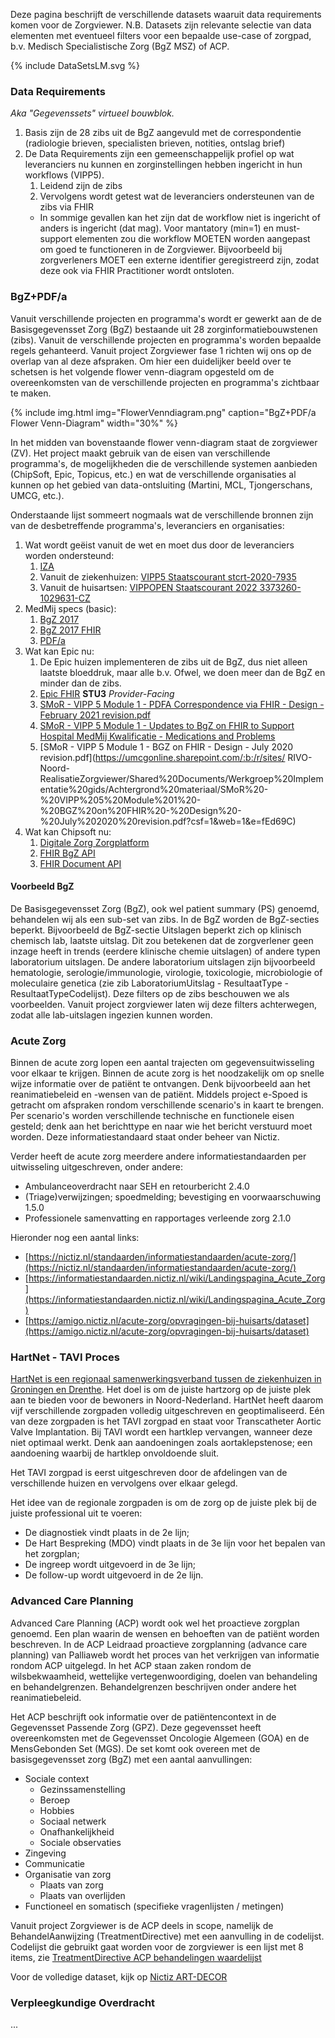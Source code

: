 Deze pagina beschrijft de verschillende datasets waaruit data requirements komen voor de Zorgviewer.
N.B. Datasets zijn relevante selectie van data elementen met eventueel filters voor een bepaalde use-case of zorgpad, b.v. Medisch Specialistische Zorg (BgZ MSZ) of ACP.

{% include DataSetsLM.svg %}

### Data Requirements

*Aka "Gegevenssets" virtueel bouwblok.*

1. Basis zijn de 28 zibs uit de BgZ aangevuld met de correspondentie (radiologie brieven, specialisten brieven, notities, ontslag brief)
1. De Data Requirements zijn een gemeenschappelijk profiel op wat leveranciers nu kunnen en zorginstellingen hebben ingericht in hun workflows (VIPP5).
    1. Leidend zijn de zibs
    1. Vervolgens wordt getest wat de leveranciers ondersteunen van de zibs via FHIR
    * In sommige gevallen kan het zijn dat de workflow niet is ingericht of anders is ingericht (dat mag). Voor mantatory (min=1) en must-support elementen zou die workflow MOETEN worden aangepast om goed te functioneren in de Zorgviewer. Bijvoorbeeld bij zorgverleners MOET een externe identifier geregistreerd zijn, zodat deze ook via FHIR Practitioner wordt ontsloten.

### BgZ+PDF/a

Vanuit verschillende projecten en programma's wordt er gewerkt aan de de Basisgegevensset Zorg (BgZ) bestaande uit 28 zorginformatiebouwstenen (zibs). Vanuit de verschillende projecten en programma's worden bepaalde regels gehanteerd. Vanuit project Zorgviewer fase 1 richten wij ons op de overlap van al deze afspraken. Om hier een duidelijker beeld over te schetsen is het volgende flower venn-diagram opgesteld om de overeenkomsten van de verschillende projecten en programma's zichtbaar te maken.

{% include img.html img="FlowerVenndiagram.png" caption="BgZ+PDF/a Flower Venn-Diagram" width="30%" %}

In het midden van bovenstaande flower venn-diagram staat de zorgviewer (ZV). Het project maakt gebruik van de eisen van verschillende programma's, de mogelijkheden die de verschillende systemen aanbieden (ChipSoft, Epic, Topicus, etc.) en wat de verschillende organisaties al kunnen op het gebied van data-ontsluiting (Martini, MCL, Tjongerschans, UMCG, etc.). 

Onderstaande lijst sommeert nogmaals wat de verschillende bronnen zijn van de desbetreffende programma's, leveranciers en organisaties:
1. Wat wordt geëist vanuit de wet en moet dus door de leveranciers worden ondersteund: 
     1. [IZA](https://www.google.com/url?sa=t&rct=j&q=&esrc=s&source=web&cd=&ved=2ahUKEwjr49Tvntv9AhWK2aQKHdAaDooQFnoECAwQAQ&url=https%3A%2F%2Fwww.rijksoverheid.nl%2Fbinaries%2Frijksoverheid%2Fdocumenten%2Frapporten%2F2022%2F09%2F16%2Fintegraal-zorgakkoord-samen-werken-aan-gezonde-zorg%2Fintegraal-zorg-akkoord.pdf&usg=AOvVaw3KopPSCxT2VkhnPKQlehkb&cshid=1678790821565394)
     1. Vanuit de ziekenhuizen: [VIPP5 Staatscourant stcrt-2020-7935](https://zoek.officielebekendmakingen.nl/stcrt-2020-7935.html)
     1. Vanuit de huisartsen: [VIPPOPEN Staatscourant 2022 3373260-1029631-CZ](https://zoek.officielebekendmakingen.nl/stcrt-2022-18226.html)
1. MedMij specs (basic): 
    1. [BgZ 2017](https://informatiestandaarden.nictiz.nl/wiki/MedMij:V2020.01/OntwerpBGZ_2017)
    1. [BgZ 2017 FHIR](https://informatiestandaarden.nictiz.nl/wiki/MedMij:V2020.01/FHIR_BGZ_2017)
    1. [PDF/a](https://informatiestandaarden.nictiz.nl/wiki/MedMij:V2020.01/OntwerpPDFA)
1. Wat kan Epic nu:
    1. De Epic huizen implementeren de zibs uit de BgZ, dus niet alleen laatste bloeddruk, maar alle b.v. Ofwel, we doen meer dan de BgZ en minder dan de zibs.
    1. [Epic FHIR](https://fhir.epic.com/Specifications) **STU3** *Provider-Facing*
    1. [SMoR - VIPP 5 Module 1 - PDFA Correspondence via FHIR - Design - February 2021 revision.pdf](https://umcgonline.sharepoint.com/:b:/r/sites/RIVO-Noord-RealisatieZorgviewer/Shared%20Documents/Werkgroep%20Implementatie%20gids/Achtergrond%20materiaal/SMoR%20-%20VIPP%205%20Module%201%20-%20PDFA%20Correspondence%20via%20FHIR%20-%20Design%20-%20February%202021%20revision.pdf?csf=1&web=1&e=o7DDKG)
    1. [SMoR - VIPP 5 Module 1 - Updates to BgZ on FHIR to Support Hospital MedMij Kwalificatie - Medications and Problems](https://umcgonline.sharepoint.com/:b:/r/sites/RIVO-Noord-RealisatieZorgviewer/Shared%20Documents/Werkgroep%20Implementatie%20gids/Achtergrond%20materiaal/VIPP%205%20Module%201%20-%20Updates%20to%20BgZ%20on%20FHIR%20to%20Support%20Hospital%20MedMij%20Kwalificatie%20-%20Medications%20and%20Problems.pdf?csf=1&web=1&e=bTTAUJ)
    1. [SMoR - VIPP 5 Module 1 - BGZ on FHIR - Design - July 2020 revision.pdf](https://umcgonline.sharepoint.com/:b:/r/sites/
    RIVO-Noord-RealisatieZorgviewer/Shared%20Documents/Werkgroep%20Implementatie%20gids/Achtergrond%20materiaal/SMoR%20-%20VIPP%205%20Module%201%20-%20BGZ%20on%20FHIR%20-%20Design%20-%20July%202020%20revision.pdf?csf=1&web=1&e=fEd69C)
1. Wat kan Chipsoft nu:
    1. [Digitale Zorg Zorgplatform](https://developer.zorgplatform.online/digital-care)
    1. [FHIR BgZ API](https://developer.zorgplatform.online/digital-care/api/bgz)
    1. [FHIR Document API](https://developer.zorgplatform.online/digital-care/api/document)


#### Voorbeeld BgZ

De Basisgegevensset Zorg (BgZ), ook wel patient summary (PS) genoemd, behandelen wij als een sub-set van zibs. In de BgZ worden de BgZ-secties beperkt. Bijvoorbeeld de BgZ-sectie Uitslagen beperkt zich op klinisch chemisch lab, laatste uitslag. Dit zou betekenen dat de zorgverlener geen inzage heeft in trends (eerdere klinische chemie uitslagen) of andere typen laboratorium uitslagen. De andere laboratorium uitslagen zijn bijvoorbeeld hematologie, serologie/immunologie, virologie, toxicologie, microbiologie of moleculaire genetica (zie zib LaboratoriumUitslag - ResultaatType - ResultaatTypeCodelijst). Deze filters op de zibs beschouwen we als voorbeelden. Vanuit project zorgviewer laten wij deze filters achterwegen, zodat alle lab-uitslagen ingezien kunnen worden. 

### Acute Zorg

Binnen de acute zorg lopen een aantal trajecten om gegevensuitwisseling voor elkaar te krijgen. Binnen de acute zorg is het noodzakelijk om op snelle wijze informatie over de patiënt te ontvangen. Denk bijvoorbeeld aan het reanimatiebeleid en -wensen van de patiënt. Middels project e-Spoed is getracht om afspraken rondom verschillende scenario's in kaart te brengen. Per scenario's worden verschillende technische en functionele eisen gesteld; denk aan het berichttype en naar wie het bericht verstuurd moet worden. Deze informatiestandaard staat onder beheer van Nictiz. 

Verder heeft de acute zorg meerdere andere informatiestandaarden per uitwisseling uitgeschreven, onder andere:
* Ambulanceoverdracht naar SEH en retourbericht 2.4.0
* (Triage)verwijzingen; spoedmelding; bevestiging en voorwaarschuwing 1.5.0
* Professionele samenvatting en rapportages verleende zorg 2.1.0

Hieronder nog een aantal links:
* [https://nictiz.nl/standaarden/informatiestandaarden/acute-zorg/](https://nictiz.nl/standaarden/informatiestandaarden/acute-zorg/)
* [https://informatiestandaarden.nictiz.nl/wiki/Landingspagina_Acute_Zorg](https://informatiestandaarden.nictiz.nl/wiki/Landingspagina_Acute_Zorg)
* [https://amigo.nictiz.nl/acute-zorg/opvragingen-bij-huisarts/dataset](https://amigo.nictiz.nl/acute-zorg/opvragingen-bij-huisarts/dataset)

### HartNet - TAVI Proces

[HartNet is een regionaal samenwerkingsverband tussen de ziekenhuizen in Groningen en Drenthe](https://www.umcg.nl/-/hartnet-de-juiste-hartzorg-op-de-juiste-plek). Het doel is om de juiste hartzorg op de juiste plek aan te bieden voor de bewoners in Noord-Nederland. HartNet heeft daarom vijf verschillende zorgpaden volledig uitgeschreven en geoptimaliseerd. Eén van deze zorgpaden is het TAVI zorgpad en staat voor Transcatheter Aortic Valve Implantation. Bij TAVI wordt een hartklep vervangen, wanneer deze niet optimaal werkt. Denk aan aandoeningen zoals aortaklepstenose; een aandoening waarbij de hartklep onvoldoende sluit. 

Het TAVI zorgpad is eerst uitgeschreven door de afdelingen van de verschillende huizen en vervolgens over elkaar gelegd.  

Het idee van de regionale zorgpaden is om de zorg op de juiste plek bij de juiste professional uit te voeren:
* De diagnostiek vindt plaats in de 2e lijn;
* De Hart Bespreking (MDO) vindt plaats in de 3e lijn voor het bepalen van het zorgplan;
* De ingreep wordt uitgevoerd in de 3e lijn;
* De follow-up wordt uitgevoerd in de 2e lijn.

### Advanced Care Planning

Advanced Care Planning (ACP) wordt ook wel het proactieve zorgplan genoemd. Een plan waarin de wensen en behoeften van de patiënt worden beschreven. In de ACP Leidraad proactieve zorgplanning (advance care planning) van Palliaweb wordt het proces van het verkrijgen van informatie rondom ACP uitgelegd. In het ACP staan zaken rondom de wilsbekwaamheid, wettelijke vertegenwoordiging, doelen van behandeling en behandelgrenzen. Behandelgrenzen beschrijven onder andere het reanimatiebeleid.

Het ACP beschrijft ook informatie over de patiëntencontext in de Gegevensset Passende Zorg (GPZ). Deze gegevensset heeft overeenkomsten met de Gegevensset Oncologie Algemeen (GOA) en de MensGebonden Set (MGS). De set komt ook overeen met de basisgegevensset zorg (BgZ) met een aantal aanvullingen:
* Sociale context
    * Gezinssamenstelling
    * Beroep
    * Hobbies
    * Sociaal netwerk
    * Onafhankelijkheid
    * Sociale observaties
* Zingeving
* Communicatie
* Organisatie van zorg
    * Plaats van zorg
    * Plaats van overlijden
* Functioneel en somatisch (specifieke vragenlijsten / metingen)

Vanuit project Zorgviewer is de ACP deels in scope, namelijk de BehandelAanwijzing (TreatmentDirective) met een aanvulling in de codelijst. Codelijst die gebruikt gaat worden voor de zorgviewer is een lijst met 8 items, zie [TreatmentDirective ACP behandelingen waardelijst](ValueSet-ACPTreatmentCodelist.html)

Voor de volledige dataset, kijk op [Nictiz ART-DECOR](https://decor.nictiz.nl/art-decor/decor-project--pall-izppz-)

### Verpleegkundige Overdracht

...